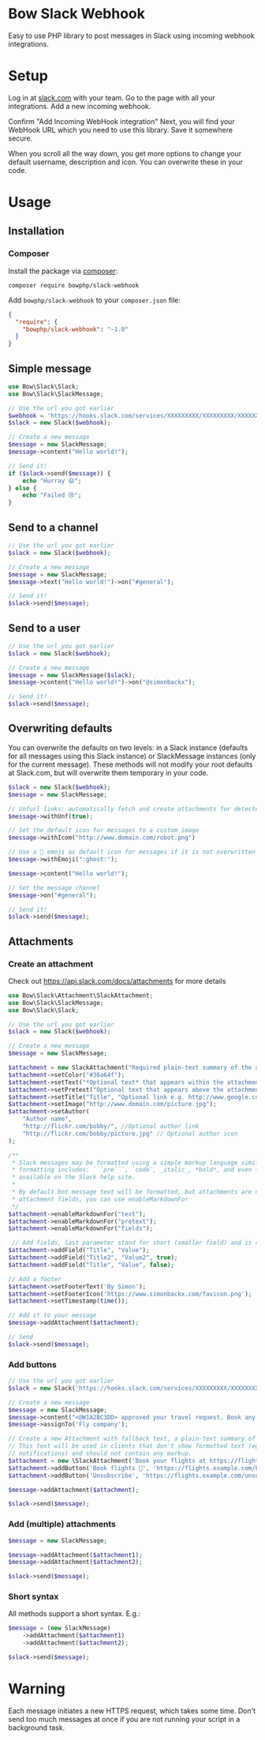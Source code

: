# Bow Slack Webhook

Easy to use PHP library to post messages in Slack using incoming webhook integrations.

# Setup

Log in at [slack.com](slack.com) with your team. Go to the page with all your integrations.
Add a new incoming webhook.

Confirm "Add Incoming WebHook integration"
Next, you will find your WebHook URL which you need to use this library. Save it somewhere secure.

When you scroll all the way down, you get more options to change your default username,
description and icon. You can overwrite these in your code.

# Usage

## Installation

### Composer

Install the package via [composer](https://getcomposer.org):

```
composer require bowphp/slack-webhook
```

Add `bowphp/slack-webhook` to your `composer.json` file:

```json
{
  "require": {
    "bowphp/slack-webhook": "~1.0"
  }
}
```

## Simple message

```php
use Bow\Slack\Slack;
use Bow\Slack\SlackMessage;

// Use the url you got earlier
$webhook = 'https://hooks.slack.com/services/XXXXXXXXX/XXXXXXXXX/XXXXXXXXXXXXXXXXXXXXXXXX';
$slack = new Slack($webhook);

// Create a new message
$message = new SlackMessage;
$message->content("Hello world!");

// Send it!
if ($slack->send($message)) {
    echo "Hurray 😄";
} else {
    echo "Failed 😢";
}
```

## Send to a channel

```php
// Use the url you got earlier
$slack = new Slack($webhook);

// Create a new message
$message = new SlackMessage;
$message->text("Hello world!")->on("#general");

// Send it!
$slack->send($message);
```

## Send to a user

```php
// Use the url you got earlier
$slack = new Slack($webhook);

// Create a new message
$message = new SlackMessage($slack);
$message->content("Hello world!")->on("@simonbackx");

// Send it!
$slack->send($message);
```

## Overwriting defaults

You can overwrite the defaults on two levels: in a Slack instance (defaults for all messages using this Slack instance) or SlackMessage instances (only for the current message). These methods will not modify your root defaults at Slack.com, but will overwrite them temporary in your code.

```php
$slack = new Slack($webhook);
$message = new SlackMessage;

// Unfurl links: automatically fetch and create attachments for detected URLs
$message->withUnf(true);

// Set the default icon for messages to a custom image
$message->withIcom("http://www.domain.com/robot.png")

// Use a 👻 emoji as default icon for messages if it is not overwritten in messages
$message->withEmoji(":ghost:");

$message->content("Hello world!");

// Set the message channel
$message->on("#general");

// Send it!
$slack->send($message);
```

## Attachments

### Create an attachment

Check out https://api.slack.com/docs/attachments for more details

```php
use Bow\Slack\Attachment\SlackAttachment;
use Bow\Slack\SlackMessage;
use Bow\Slack\Slack;

// Use the url you got earlier
$slack = new Slack($webhook);

// Create a new message
$message = new SlackMessage;

$attachment = new SlackAttachment("Required plain-text summary of the attachment.");
$attachment->setColor("#36a64f");
$attachment->setText("*Optional text* that appears within the attachment");
$attachment->setPretext("Optional text that appears above the attachment block");
$attachment->setTitle("Title", "Optional link e.g. http://www.google.com/");
$attachment->setImage("http://www.domain.com/picture.jpg");
$attachment->setAuthor(
    "Author name",
    "http://flickr.com/bobby/", //Optional author link
    "http://flickr.com/bobby/picture.jpg" // Optional author icon
);

/**
 * Slack messages may be formatted using a simple markup language similar to Markdown. Supported
 * formatting includes: ```pre```, `code`, _italic_, *bold*, and even ~strike~.; full details are
 * available on the Slack help site.
 *
 * By default bot message text will be formatted, but attachments are not. To enable formatting on
 * attachment fields, you can use enableMarkdownFor
 */
$attachment->enableMarkdownFor("text");
$attachment->enableMarkdownFor("pretext");
$attachment->enableMarkdownFor("fields");

 // Add fields, last parameter stand for short (smaller field) and is optional
$attachment->addField("Title", "Value");
$attachment->addField("Title2", "Value2", true);
$attachment->addField("Title", "Value", false);

// Add a footer
$attachment->setFooterText('By Simon');
$attachment->setFooterIcon('https://www.simonbackx.com/favicon.png');
$attachment->setTimestamp(time());

// Add it to your message
$message->addAttachment($attachment);

// Send
$slack->send($message);
```

### Add buttons

```php
// Use the url you got earlier
$slack = new Slack('https://hooks.slack.com/services/XXXXXXXXX/XXXXXXXXX/XXXXXXXXXXXXXXXXXXXXXXXX');

// Create a new message
$message = new SlackMessage;
$message->content("<@W1A2BC3DD> approved your travel request. Book any airline you like by continuing below.");
$message->assignTo('Fly company');

// Create a new Attachment with fallback text, a plain-text summary of the attachment.
// This text will be used in clients that don't show formatted text (eg. IRC, mobile
// notifications) and should not contain any markup.
$attachment = new \SlackAttachment('Book your flights at https://flights.example.com/book/r123456');
$attachment->addButton('Book flights 🛫', 'https://flights.example.com/book/r123456');
$attachment->addButton('Unsubscribe', 'https://flights.example.com/unsubscribe', 'danger');

$message->addAttachment($attachment);

$slack->send($message);
```

### Add (multiple) attachments

```php
$message = new SlackMessage;

$message->addAttachment($attachment1);
$message->addAttachment($attachment2);

$slack->send($message);
```

### Short syntax

All methods support a short syntax. E.g.:

```php
$message = (new SlackMessage)
    ->addAttachment($attachment1)
    ->addAttachment($attachment2);

$slack->send($message);
```

# Warning

Each message initiates a new HTTPS request, which takes some time. Don't send too much messages at once if you are not running your script in a background task.

